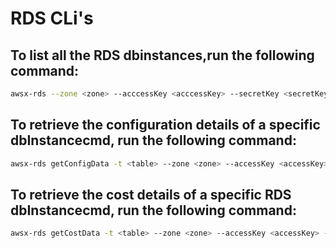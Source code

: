 # RDS CLi's

## To list all the RDS dbinstances,run the following command:

```bash
awsx-rds --zone <zone> --acccessKey <acccessKey> --secretKey <secretKey> --crossAccountRoleArn <crossAccountRoleArn> --externalId <externalId> --env <env>
```

## To retrieve the configuration details of a specific dbInstancecmd, run the following command:

```bash
awsx-rds getConfigData -t <table> --zone <zone> --accessKey <accessKey> --secretKey <secretKey> --crossAccountRoleArn <crossAccountRoleArn> --external <externalId> --env <env> --dbInstanceIdentifier <dbInstanceIdentifier>
```

## To retrieve the cost details of a specific RDS dbInstancecmd, run the following command:

```bash
awsx-rds getCostData -t <table> --zone <zone> --accessKey <accessKey> --secretKey <secretKey> --crossAccountRoleArn <crossAccountRoleArn> --external <externalId> --env <env>
```
